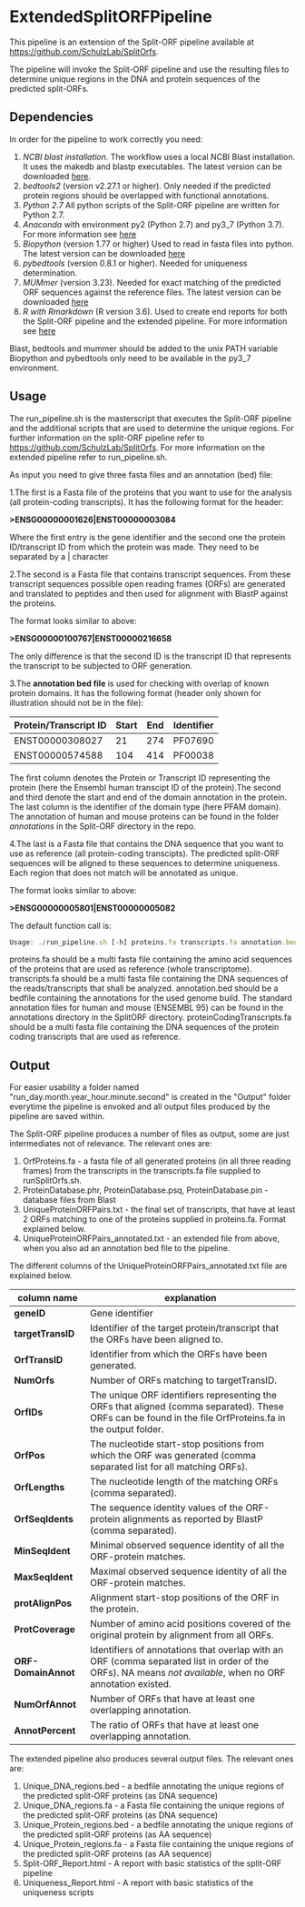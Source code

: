 # ExtendedSplitORFPipeline
This pipeline is an extension of the Split-ORF pipeline available at https://github.com/SchulzLab/SplitOrfs.

The pipeline will invoke the Split-ORF pipeline and use the resulting files to determine unique regions in the DNA and protein sequences of the predicted split-ORFs.

## Dependencies
In order for the pipeline to work correctly you need:


1) *NCBI blast installation*. The workflow uses a local NCBI Blast installation. It uses the makedb and blastp executables. The latest version can be downloaded [here](https://blast.ncbi.nlm.nih.gov/Blast.cgi).
2) *bedtools2* (version v2.27.1 or higher). Only needed if the predicted protein regions should be overlapped with functional annotations.
3) *Python 2.7* All python scripts of the Split-ORF pipeline are written for Python 2.7.
4) *Anaconda* with environment py2 (Python 2.7) and py3_7 (Python 3.7). For more information see [here](https://docs.anaconda.com/anaconda/install/)
5) *Biopython* (version 1.77 or higher) Used to read in fasta files into python. The latest version can be downloaded [here](https://biopython.org/wiki/Download.)
6) *pybedtools* (version 0.8.1 or higher). Needed for uniqueness determination.
7) *MUMmer* (version 3.23). Needed for exact matching of the predicted ORF sequences against the reference files. The latest version can be downloaded [here](http://mummer.sourceforge.net/)
8) *R with Rmarkdown* (R version 3.6). Used to create end reports for both the Split-ORF pipeline and the extended pipeline. For more information see [here](https://www.r-project.org/)


Blast, bedtools and mummer should be added to the unix PATH variable
Biopython and pybedtools only need to be available in the py3_7 environment.

## Usage
The run_pipeline.sh is the masterscript that executes the Split-ORF pipeline and the additional scripts that are used to determine the unique regions.
For further information on the split-ORF pipeline refer to https://github.com/SchulzLab/SplitOrfs.
For more information on the extended pipeline refer to run_pipeline.sh.

As input you need to give three fasta files and an annotation (bed) file:

1.The first is a Fasta file of the proteins that you want to use for the analysis (all protein-coding transcripts). It has the following format for the header: 

**>ENSG00000001626|ENST00000003084**

Where the first entry is the gene identifier and the second one the protein ID/transcript ID from which the protein was made. They need to be separated by a | character

2.The second is a Fasta file that contains transcript sequences. From these transcript sequences possible open reading frames (ORFs) are generated and translated to peptides and then used for alignment with BlastP against the proteins.

The format looks similar to above:

**>ENSG00000100767|ENST00000216658**

The only difference is that the second ID is the transcript ID that represents the transcript to be subjected to ORF generation.

3.The **annotation bed file** is used for checking with overlap of known protein domains. It has the following format (header only shown for illustration should not be in the file):

|Protein/Transcript ID   | Start   | End   | Identifier  |
|---|---|---|---|
|ENST00000308027| 21  |    274  |   PF07690|
|ENST00000574588|104 |    414   |  PF00038|

The first column denotes the Protein or Transcript ID representing the protein (here the Ensembl human transcipt ID of the protein).The second and third denote the start and end of the domain annotation in the protein. The last column is the identifier of the domain type (here PFAM domain). The annotation of human and mouse proteins can be found in the folder *annotations* in the Split-ORF directory in the repo.

4.The last is a Fasta file that contains the DNA sequence that you want to use as reference (all protein-coding transcipts). The predicted split-ORF sequences will be aligned to these sequences to determine uniqueness. Each region that does not match will be annotated as unique.

The format looks similar to above:

**>ENSG00000005801|ENST00000005082**

The default function call is:

```javascript
Usage: ./run_pipeline.sh [-h] proteins.fa transcripts.fa annotation.bed proteincodingtranscripts.fa
```

proteins.fa 			should be a multi fasta file containing the amino acid sequences of the proteins that are used as reference (whole transcriptome).
transcripts.fa 			should be a multi fasta file containing the DNA sequences of the reads/transcripts that shall be analyzed.
annotation.bed 			should be a bedfile containing the annotations for the used genome build.
				The standard annotation files for human and mouse (ENSEMBL 95) can be found in the annotations directory in the SplitORF directory.
proteinCodingTranscripts.fa 	should be a multi fasta file containing the DNA sequences of the protein coding transcripts that are used as reference.

## Output
For easier usability a folder named "run_day.month.year_hour.minute.second" is created in the "Output" folder everytime the pipeline is envoked and all output files produced by the pipeline are saved within.

The Split-ORF pipeline produces a number of files as output, some are just intermediates not of relevance. The relevant ones are:

1. OrfProteins.fa -  a fasta file of all generated proteins (in all three reading frames) from the transcripts in the transcripts.fa file supplied to runSplitOrfs.sh.
2. ProteinDatabase.phr, ProteinDatabase.psq, ProteinDatabase.pin - database files from Blast
3. UniqueProteinORFPairs.txt - the final set of transcripts, that have at least 2 ORFs matching to one of the proteins supplied in proteins.fa. Format explained below.
4. UniqueProteinORFPairs_annotated.txt - an extended file from above, when you also ad an annotation bed file to the pipeline.

The different columns of the UniqueProteinORFPairs_annotated.txt file are explained below.

|column name|explanation|
|---|---|
|**geneID** | Gene identifier|
|**targetTransID** | Identifier of the target protein/transcript that the ORFs have been aligned to.|
|**OrfTransID** | Identifier from which the ORFs have been generated.|
|**NumOrfs** | Number of ORFs matching to targetTransID.|
|**OrfIDs** | The unique ORF identifiers representing the ORFs that aligned (comma separated). These ORFs can be found in the file OrfProteins.fa in the output folder.|
|**OrfPos**| The nucleotide start-stop positions from which the ORF was generated (comma separated list for all matching ORFs).|
|**OrfLengths** | The nucleotide length of the matching ORFs (comma separated).|
|**OrfSeqIdents** | The sequence identity values of the ORF-protein alignments as reported by BlastP (comma separated).|
|**MinSeqIdent** | Minimal observed sequence identity of all the ORF-protein matches.|
|**MaxSeqIdent** | Maximal observed sequence identity of all the ORF-protein matches.|
|**protAlignPos** | Alignment start-stop positions of the ORF in the protein.|
|**ProtCoverage** | Number of amino acid positions covered of the original protein by alignment from all ORFs.|
|**ORF-DomainAnnot** | Identifiers of annotations that overlap with an ORF (comma separated list in order of the ORFs). NA means *not available*, when no ORF annotation existed.|
|**NumOrfAnnot** | Number of ORFs that have at least one overlapping annotation.|
|**AnnotPercent** | The ratio of ORFs that have at least one overlapping annotation.|

The extended pipeline also produces several output files. The relevant ones are:
1. Unique_DNA_regions.bed	-	a bedfile annotating the unique regions of the predicted split-ORF proteins (as DNA sequence)
2. Unique_DNA_regions.fa	-	a Fasta file containing the unique regions of the predicted split-ORF proteins (as DNA sequence)
3. Unique_Protein_regions.bed	-	a bedfile annotating the unique regions of the predicted split-ORF proteins (as AA sequence)
4. Unique_Protein_regions.fa	-	a Fasta file containing the unique regions of the predicted split-ORF proteins (as AA sequence)
5. Split-ORF_Report.html	-	A report with basic statistics of the split-ORF pipeline
6. Uniqueness_Report.html	-	A report with basic statistics of the uniqueness scripts
